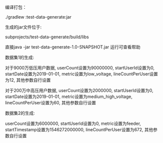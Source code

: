  编译打包：
 
 ./gradlew :test-data-generate:jar
 
 生成的jar文件位于:
 
 subprojects/test-data-generate/build/libs
 
 直接java -jar test-data-generate-1.0-SNAPSHOT.jar 运行可查看帮助

 数据集1的生成:

 对于9000万低压用户数据, userCount设置为90000000, startUserId设置为0, startDate设置为2019-01-01, metric设置为low_voltage, lineCountPerUser设置为12, 其他参数自行设置
 
 对于200万中高压用户数据, userCount设置为2000000, startUserId设置为0, startDate设置为2019-01-01, metric设置为medium_high_voltage, lineCountPerUser设置为60, 其他参数自行设置

 数据集2的生成:

 userCount设置为6000000, startUserId设置为0, metric设置为feeder, startTimestamp设置为1546272000000, lineCountPerUser设置为672, 其他参数自行设置
